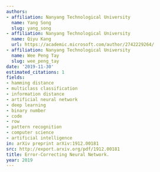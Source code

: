 ```yaml
---
authors:
- affiliation: Nanyang Technological University
  name: Yang Song
  slug: yang_song
- affiliation: Nanyang Technological University
  name: Qiyu Kang
  url: https://academic.microsoft.com/author/2742229264/
- affiliation: Nanyang Technological University
  name: Wee Peng Tay
  slug: wee_peng_tay
date: '2019-11-30'
estimated_citations: 1
fields:
- hamming distance
- multiclass classification
- information distance
- artificial neural network
- deep learning
- binary number
- code
- row
- pattern recognition
- computer science
- artificial intelligence
in: arXiv preprint arXiv:1912.00181
src: http://export.arxiv.org/pdf/1912.00181
title: Error-Correcting Neural Network.
year: 2019
---
```

